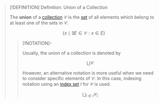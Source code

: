 >[!DEFINITION] Definition: Union of a Collection
>
>The **union** of a [collection](Collection.md) $\mathcal{C}$ is the [set](../Set.md) of all elements which belong to at least one of the sets in $\mathcal{C}$.
>
>$$
>\{x \mid \exists E\in \mathcal{C}  : x\in E \}
>$$
>
>>[!NOTATION]-
>>
>>Usually, the union of a collection is denoted by
>>
>>$$
>>\bigcup \mathcal{C}
>>$$
>>
>>However, an alternative notation is more useful when we need to consider specific elements of $\mathcal{C}$. In this case, indexing notation using an [index set](../Indexing/Index%20Set.md) $I$ for $\mathcal{C}$ is used.
>>
>>$$
>>\bigcup_{i \in I} \mathcal{C}_i
>>$$
>>
>

